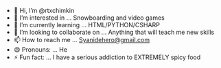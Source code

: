 - 👋 Hi, I’m @rtxchimkin
- 👀 I’m interested in ... Snowboarding and video games
- 🌱 I’m currently learning ... HTML/PYTHON/CSHARP
- 💞️ I’m looking to collaborate on ... Anything that will teach me new skills
- 📫 How to reach me ... Syanidehero@gmail.com  
- 😄 Pronouns: ... He
- ⚡ Fun fact: ... I have a serious addiction to EXTREMELY spicy food

<!---
rtxchimkin/rtxchimkin is a ✨ special ✨ repository because its `README.md` (this file) appears on your GitHub profile.
You can click the Preview link to take a look at your changes.
--->
